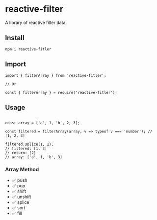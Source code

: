 # reactive-filter
A library of reactive filter data.

## Install

```
npm i reactive-fitler
```

## Import

```
import { filterArray } from 'reactive-fitler';

// Or

const { filterArray } = require('reactive-fitler');
```

## Usage

```

const array = ['a', 1, 'b', 2, 3];

const filtered = filterArray(array, v => typeof v === 'number'); // [1, 2, 3]

filtered.splice(1, 1); 
// filtered: [1, 3]
// return: [2]
// array: ['a', 1, 'b', 3]

```

### Array Method

- ✅ push
- ✅ pop
- ✅ shift
- ✅ unshift
- ✅ splice
- ✅ sort
- ✅ fill
